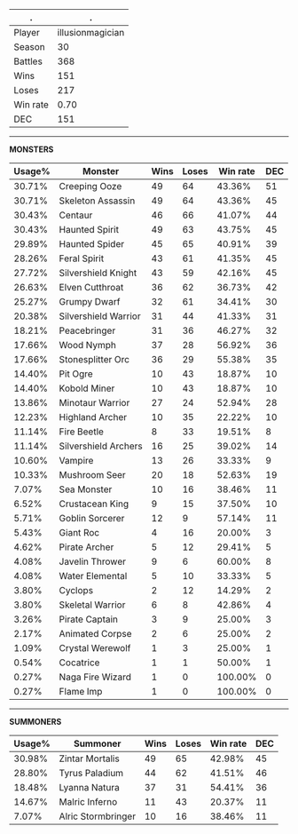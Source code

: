.|.
|-|-
Player|illusionmagician
Season|30
Battles|368
Wins|151
Loses|217
Win rate|0.70
DEC|151

---
**MONSTERS**

Usage%|Monster|Wins|Loses|Win rate|DEC|
-|-|-|-|-|-|
30.71%|Creeping Ooze|49|64|43.36%|51|
30.71%|Skeleton Assassin|49|64|43.36%|45|
30.43%|Centaur|46|66|41.07%|44|
30.43%|Haunted Spirit|49|63|43.75%|45|
29.89%|Haunted Spider|45|65|40.91%|39|
28.26%|Feral Spirit|43|61|41.35%|45|
27.72%|Silvershield Knight|43|59|42.16%|45|
26.63%|Elven Cutthroat|36|62|36.73%|42|
25.27%|Grumpy Dwarf|32|61|34.41%|30|
20.38%|Silvershield Warrior|31|44|41.33%|31|
18.21%|Peacebringer|31|36|46.27%|32|
17.66%|Wood Nymph|37|28|56.92%|36|
17.66%|Stonesplitter Orc|36|29|55.38%|35|
14.40%|Pit Ogre|10|43|18.87%|10|
14.40%|Kobold Miner|10|43|18.87%|10|
13.86%|Minotaur Warrior|27|24|52.94%|28|
12.23%|Highland Archer|10|35|22.22%|10|
11.14%|Fire Beetle|8|33|19.51%|8|
11.14%|Silvershield Archers|16|25|39.02%|14|
10.60%|Vampire|13|26|33.33%|9|
10.33%|Mushroom Seer|20|18|52.63%|19|
7.07%|Sea Monster|10|16|38.46%|11|
6.52%|Crustacean King|9|15|37.50%|10|
5.71%|Goblin Sorcerer|12|9|57.14%|11|
5.43%|Giant Roc|4|16|20.00%|3|
4.62%|Pirate Archer|5|12|29.41%|5|
4.08%|Javelin Thrower|9|6|60.00%|8|
4.08%|Water Elemental|5|10|33.33%|5|
3.80%|Cyclops|2|12|14.29%|2|
3.80%|Skeletal Warrior|6|8|42.86%|4|
3.26%|Pirate Captain|3|9|25.00%|3|
2.17%|Animated Corpse|2|6|25.00%|2|
1.09%|Crystal Werewolf|1|3|25.00%|1|
0.54%|Cocatrice|1|1|50.00%|1|
0.27%|Naga Fire Wizard|1|0|100.00%|0|
0.27%|Flame Imp|1|0|100.00%|0|

---
**SUMMONERS**

Usage%|Summoner|Wins|Loses|Win rate|DEC|
-|-|-|-|-|-|
30.98%|Zintar Mortalis|49|65|42.98%|45|
28.80%|Tyrus Paladium|44|62|41.51%|46|
18.48%|Lyanna Natura|37|31|54.41%|36|
14.67%|Malric Inferno|11|43|20.37%|11|
7.07%|Alric Stormbringer|10|16|38.46%|11|
